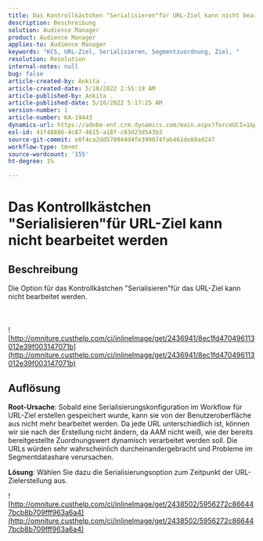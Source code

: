 ```yaml
---
title: Das Kontrollkästchen "Serialisieren"für URL-Ziel kann nicht bearbeitet werden
description: Beschreibung
solution: Audience Manager
product: Audience Manager
applies-to: Audience Manager
keywords: "KCS, URL-Ziel, Serialisieren, Segmentzuordnung, Ziel, "
resolution: Resolution
internal-notes: null
bug: false
article-created-by: Ankita .
article-created-date: 5/10/2022 2:55:19 AM
article-published-by: Ankita .
article-published-date: 5/10/2022 5:17:25 AM
version-number: 1
article-number: KA-19443
dynamics-url: https://adobe-ent.crm.dynamics.com/main.aspx?forceUCI=1&pagetype=entityrecord&etn=knowledgearticle&id=fe9af69d-0cd0-ec11-a7b5-0022480a8753
exl-id: 41f48886-4c87-4615-a18f-c03d23d543b3
source-git-commit: e8f4ca2dd578944d4fe399074fab461de88ad247
workflow-type: tm+mt
source-wordcount: '155'
ht-degree: 1%

---
```


# Das Kontrollkästchen &quot;Serialisieren&quot;für URL-Ziel kann nicht bearbeitet werden

## Beschreibung

Die Option für das Kontrollkästchen &quot;Serialisieren&quot;für das URL-Ziel kann nicht bearbeitet werden.<br><br> <br><br>![http://omniture.custhelp.com/ci/inlineImage/get/2436941/8ec1fd470496113012e39f003147071b](http://omniture.custhelp.com/ci/inlineImage/get/2436941/8ec1fd470496113012e39f003147071b)

## Auflösung


<b>Root-Ursache</b>: Sobald eine Serialisierungskonfiguration im Workflow für URL-Ziel erstellen gespeichert wurde, kann sie von der Benutzeroberfläche aus nicht mehr bearbeitet werden. Da jede URL unterschiedlich ist, können wir sie nach der Erstellung nicht ändern, da AAM nicht weiß, wie der bereits bereitgestellte Zuordnungswert dynamisch verarbeitet werden soll. Die URLs würden sehr wahrscheinlich durcheinandergebracht und Probleme im Segmentdatashare verursachen.

<b>Lösung</b>: Wählen Sie dazu die Serialisierungsoption zum Zeitpunkt der URL-Zielerstellung aus.



![http://omniture.custhelp.com/ci/inlineImage/get/2438502/5956272c866447bcb8b709fff963a6a4](http://omniture.custhelp.com/ci/inlineImage/get/2438502/5956272c866447bcb8b709fff963a6a4)
